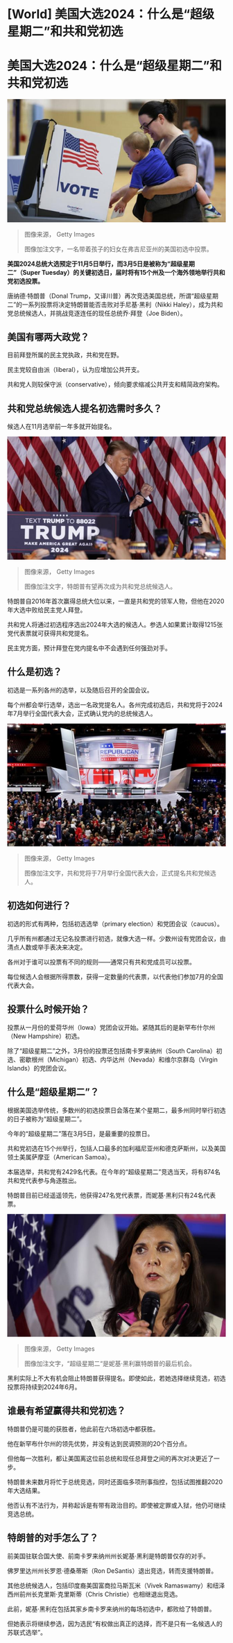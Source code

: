 # [World] 美国大选2024：什么是“超级星期二”和共和党初选

#  美国大选2024：什么是“超级星期二”和共和党初选


![一名带着孩子的妇女在弗吉尼亚州的美国初选中投票。](_132774244_gettyimages-1404219726.jpg)

> 图像来源，  Getty Images
>
> 图像加注文字，一名带着孩子的妇女在弗吉尼亚州的美国初选中投票。

**美国2024总统大选预定于11月5日举行，而3月5日是被称为“超级星期二”（Super Tuesday）的关键初选日，届时将有15个州及一个海外领地举行共和党初选投票。**

唐纳德·特朗普（Donal Trump，又译川普）再次竞选美国总统，所谓“超级星期二”的一系列投票将决定特朗普能否击败对手尼基·黑利（Nikki Haley），成为共和党总统候选人，并挑战竞逐连任的现任总统乔·拜登（Joe Biden）。

##  美国有哪两大政党？

目前拜登所属的民主党执政，共和党在野。

民主党较自由派（liberal），认为应增加公共开支。

共和党人则较保守派（conservative），倾向要求缩减公共开支和精简政府架构。

##  共和党总统候选人提名初选需时多久？

候选人在11月选举前一年多就开始提名。

![特朗普在新罕布什尔州初选获胜后登台庆祝（2024年1月）](_132774246_gettyimages-1956384786.jpg)

> 图像来源，  Getty Images
>
> 图像加注文字，特朗普有望再次成为共和党总统候选人。

特朗普自2016年首次赢得总统大位以来，一直是共和党的领军人物，但他在2020年大选中败给民主党人拜登。

共和党人将通过初选程序选出2024年大选的候选人。参选人如果累计取得1215张党代表票就可获得共和党提名。

民主党方面，预计拜登在党内提名中不会遇到任何强劲对手。

##  什么是初选？

初选是一系列各州的选举，以及随后召开的全国会议。

每个州都会举行选举，选出一名政党提名人。各州完成初选后，共和党将于2024年7月举行全国代表大会，正式确认党内的总统候选人。

![2016年共和党全国代表大会资料照片](_132774316_gettyimages-577083050.jpg)

> 图像来源，  Getty Images
>
> 图像加注文字，共和党将于7月举行全国代表大会，正式提名共和党候选人。

##  初选如何进行？

初选的形式有两种，包括初选选举（primary election）和党团会议（caucus）。

几乎所有州都通过无记名投票进行初选，就像大选一样。少数州设有党团会议，由清点人数或举手表决来决定。

各州对于谁可以投票有不同的规则——通常只有共和党成员可以投票。

每位候选人会根据所得票数，获得一定数量的代表票，以代表他们参加7月的全国代表大会。

##  投票什么时候开始？

投票从一月份的爱荷华州（Iowa）党团会议开始。紧随其后的是新罕布什尔州（New Hampshire）初选。

除了“超级星期二”之外，3月份的投票还包括南卡罗来纳州（South Carolina）初选、密歇根州（Michigan）初选、内华达州（Nevada）和维尔京群岛（Virgin Islands）的党团会议。

##  什么是“超级星期二”？

根据美国选举传统，多数州的初选投票日会落在某个星期二，最多州同时举行初选的日子被称为“超级星期二”。

今年的“超级星期二”落在3月5日，是最重要的投票日。

共和党初选在15个州举行，包括人口最多的加利福尼亚州和德克萨斯州，以及美国领土美属萨摩亚（American Samoa）。

本届选举，共和党有2429名代表。在今年的“超级星期二”竞选当天，将有874名共和党代表参与角逐胜出。

特朗普目前已经遥遥领先，他获得247名党代表票，而妮基·黑利只有24名代表票。

![黑利在爱荷华州向选民发表讲话（2023年12月）](_132774537_gettyimages-1863682265.jpg)

> 图像来源，  Getty Images
>
> 图像加注文字，“超级星期二“是妮基·黑利赢特朗普的最后机会。

黑利实际上不大有机会阻止特朗普获得提名。即使如此，若她选择继续竞选，初选投票将持续到2024年6月。

##  谁最有希望赢得共和党初选？

特朗普仍是可能的获胜者，他此前在六场初选中都获胜。

他在新罕布什尔州的领先优势，并没有达到民调预测的20个百分点。

但他每一次胜利，都让美国离这位前总统和现任总拜登之间的再次对决更近了一步。

特朗普未来数月将忙于总统竞选，同时还面临多项刑事指控，包括试图推翻2020年大选结果。

他否认有不法行为，并称起诉是有带有政治目的。即使被定罪或入狱，他仍可继续竞选总统。

##  特朗普的对手怎么了？

前美国驻联合国大使、前南卡罗来纳州州长妮基·黑利是特朗普仅存的对手。

佛罗里达州州长罗恩·德桑蒂斯（Ron DeSantis）退出竞选，转而支援特朗普。

其他总统候选人，包括印度裔美国富商拉马斯瓦米（Vivek Ramaswamy）和纽泽西州前州长克里斯·克里斯蒂（Chris Christie）也相继退出竞选。

此前，妮基·黑利在包括其家乡南卡罗来纳州的每场初选中，都败给了特朗普。

但她表示将继续参选，因为选民“有权做出真正的选择，而不是只有一名候选人的苏联式选举”。


